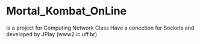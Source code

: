 # Mortal_Kombat_OnLine
Is a project for Computing Network Class
Have a conection for Sockets and developed by JPlay (www2.ic.uff.br)
